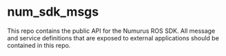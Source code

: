 # num_sdk_msgs

This repo contains the public API for the Numurus ROS SDK. All message and service definitions that are exposed to external applications should be contained in this repo.

